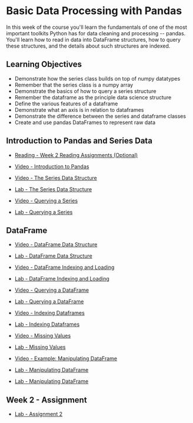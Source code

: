 # Basic Data Processing with Pandas

In this week of the course you'll learn the fundamentals of one of the most important toolkits Python has for data cleaning and processing -- pandas. You'll learn how to read in data into DataFrame structures, how to query these structures, and the details about such structures are indexed.

## Learning Objectives

- Demonstrate how the series class builds on top of numpy datatypes
- Remember that the series class is a numpy array
- Demonstrate the basics of how to query a series structure
- Remember the dataframe as the principle data science structure
- Define the various features of a dataframe
- Demonstrate what an axis is in relation to dataframes
- Demonstrate the difference between the series and dataframe classes
- Create and use pandas DataFrames to represent raw data

## Introduction to Pandas and Series Data

- [Reading - Week 2 Reading Assignments (Optional)](https://www.coursera.org/learn/python-data-analysis/supplement/uyFey/week-2-reading-assignments-optional)

- [Video - Introduction to Pandas](https://www.coursera.org/learn/python-data-analysis/lecture/khJPQ/introduction-to-pandas)

- [Video - The Series Data Structure](https://www.coursera.org/learn/python-data-analysis/lecture/lhVO7/the-series-data-structure)

- [Lab - The Series Data Structure](./Labs/SeriesDataStructure_ed.ipynb)

- [Video - Querying a Series](https://www.coursera.org/learn/python-data-analysis/lecture/3Fk9W/querying-a-series)

- [Lab - Querying a Series](./Labs/QueryingSeries_ed.ipynb)

## DataFrame

- [Video - DataFrame Data Structure](https://www.coursera.org/learn/python-data-analysis/lecture/J8MzB/dataframe-data-structure)

- [Lab - DataFrame Data Structure](./Labs/DataFrameDataStructure_ed.ipynb)

- [Video - DataFrame Indexing and Loading](https://www.coursera.org/learn/python-data-analysis/lecture/BLY4L/dataframe-indexing-and-loading)

- [Lab - DataFrame Indexing and Loading](./Labs/DataFrameIndexingAndLoading_ed.ipynb)

- [Video - Querying a DataFrame](https://www.coursera.org/learn/python-data-analysis/lecture/SnkqS/querying-a-dataframe)

- [Lab - Querying a DataFrame](./Labs/QueryingDataFrame_ed.ipynb)

- [Video - Indexing Dataframes](https://www.coursera.org/learn/python-data-analysis/lecture/w8ZNA/indexing-dataframes)

- [Lab - Indexing Dataframes](./Labs/IndexingDataFrame_ed.ipynb)

- [Video - Missing Values](https://www.coursera.org/learn/python-data-analysis/lecture/Sg47m/missing-values)

- [Lab - Missing Values](./Labs/MissingValues_ed.ipynb)

- [Video - Example: Manipulating DataFrame](https://www.coursera.org/learn/python-data-analysis/lecture/BvAgY/example-manipulating-dataframe)

- [Lab - Manipulating DataFrame](./Labs/ExampleManipulatingDataFrames.ipynb)

- [Lab - Manipulating DataFrame](./Labs/DataFrameManipulation_ed.ipynb)

## Week 2 - Assignment

- [Lab - Assignment 2](./Labs/assignment2.ipynb)